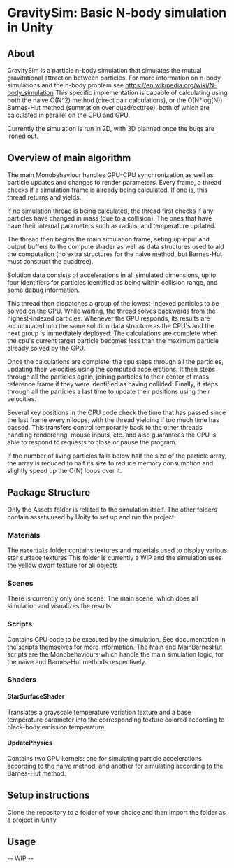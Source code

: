 # GravitySim: Basic N-body simulation in Unity #

## About ##

GravitySim is a particle n-body simulation that simulates the mutual gravitational attraction between particles.
For more information on n-body simulations and the n-body problem see https://en.wikipedia.org/wiki/N-body_simulation
This specific implementation is capable of calculating using both the naive O(N^2) method (direct pair calculations),
or the O(N\*log(N)) Barnes-Hut method (summation over quad/octtree), both of which are calculated in parallel on the
CPU and GPU.

Currently the simulation is run in 2D, with 3D planned once the bugs are ironed out.

## Overview of main algorithm ##

The main Monobehaviour handles GPU-CPU synchronization as well as particle updates and changes to render parameters.
Every frame, a thread checks if a simulation frame is already being calculated. If one is, this thread returns and yields.

If no simulation thread is being calculated, the thread first checks if any particles have changed in mass (due to a collision).
The ones that have have their internal parameters such as radius, and temperature updated.

The thread then begins the main simulation frame, seting up input and output buffers to the compute shader as well as
data structures used to aid the computation (no extra structures for the naive method, but Barnes-Hut must construct the
quadtree).

Solution data consists of accelerations in all simulated dimensions, up to four identifiers for particles identified as being within
collision range, and some debug information.

This thread then dispatches a group of the lowest-indexed particles to be solved on the GPU. While waiting, the thread solves
backwards from the highest-indexed particles. Whenever the GPU responds, its results are accumulated into
the same solution data structure as the CPU's and the next group is immediately deployed. The calculations are complete when
the cpu's current target particle becomes less than the maximum particle already solved by the GPU.

Once the calculations are complete, the cpu steps through all the particles, updating their velocities using the computed accelerations.
It then steps through all the particles again, joining particles to their center of mass reference frame if they were identified as having
collided. Finally, it steps through all the particles a last time to update their positions using their velocities.

Several key positions in the CPU code check the time that has passed since the last frame every n loops, with the thread yielding
if too much time has passed. This transfers control temporarily back to the other threads handling renderering, mouse inputs, etc. and also
guarantees the CPU is able to respond to requests to close or pause the program.

If the number of living particles falls below half the size of the particle array, the array is reduced to half its size to reduce memory
consumption and slightly speed up the O(N) loops over it.

## Package Structure ##

Only the Assets folder is related to the simulation itself. The other folders contain assets used by Unity to set up and run
the project.

### Materials ###
The `Materials` folder contains textures and materials used to display various star surface textures
This folder is currently a WIP and the simulation uses the yellow dwarf texture for all objects

### Scenes ###

There is currently only one scene: The main scene, which does all simulation and visualizes the results

### Scripts ###

Contains CPU code to be executed by the simulation.
See documentation in the scripts themselves for more information. The Main and MainBarnesHut scripts are the Monobehaviours
which handle the main simulation logic, for the naive and Barnes-Hut methods respectively.

### Shaders ###

#### StarSurfaceShader ####

Translates a grayscale temperature variation texture and a base temperature parameter into the corresponding texture colored
according to black-body emission temperature.

#### UpdatePhysics ####

Contains two GPU kernels: one for simulating particle accelerations according to the naive method, and another for simulating
according to the Barnes-Hut method.

## Setup instructions ##

Clone the repository to a folder of your choice and then import the folder as a project in Unity

## Usage ##

-- WIP --